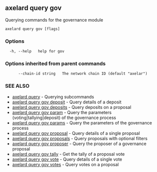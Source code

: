## axelard query gov

Querying commands for the governance module

```
axelard query gov [flags]
```

### Options

```
  -h, --help   help for gov
```

### Options inherited from parent commands

```
      --chain-id string   The network chain ID (default "axelar")
```

### SEE ALSO

- [axelard query](axelard_query.md)	 - Querying subcommands
- [axelard query gov deposit](axelard_query_gov_deposit.md)	 - Query details of a deposit
- [axelard query gov deposits](axelard_query_gov_deposits.md)	 - Query deposits on a proposal
- [axelard query gov param](axelard_query_gov_param.md)	 - Query the parameters (voting|tallying|deposit) of the governance process
- [axelard query gov params](axelard_query_gov_params.md)	 - Query the parameters of the governance process
- [axelard query gov proposal](axelard_query_gov_proposal.md)	 - Query details of a single proposal
- [axelard query gov proposals](axelard_query_gov_proposals.md)	 - Query proposals with optional filters
- [axelard query gov proposer](axelard_query_gov_proposer.md)	 - Query the proposer of a governance proposal
- [axelard query gov tally](axelard_query_gov_tally.md)	 - Get the tally of a proposal vote
- [axelard query gov vote](axelard_query_gov_vote.md)	 - Query details of a single vote
- [axelard query gov votes](axelard_query_gov_votes.md)	 - Query votes on a proposal

